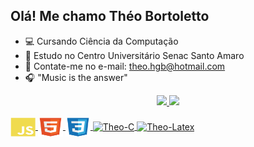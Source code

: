 ## Olá! Me chamo Théo Bortoletto

  - 💻 Cursando Ciência da Computação
  - 🏫 Estudo no Centro Universitário Senac Santo Amaro
  - 📖 Contate-me no e-mail: theo.hgb@hotmail.com
  - 🎧 "Music is the answer"

<div align="center">
  <a href="https://github.com/TheoBortoletto">
  <img height="180em" src="https://github-readme-stats.vercel.app/api?username=TheoBortoletto&show_icons=false&theme=algolia&include_all_commits=true&count_private=true"/>
  <img height="180em" src="https://github-readme-stats.vercel.app/api/top-langs/?username=TheoBortoletto&layout=compact&langs_count=5&theme=algolia"/>
</div>

  </div>
<div style="display: inline_block"><br>
  <img align="center" alt="Theo-Js" height="30" width="40" src="https://raw.githubusercontent.com/devicons/devicon/master/icons/javascript/javascript-plain.svg">
  <img align="center" alt="Theo-HTML" height="30" width="40" src="https://raw.githubusercontent.com/devicons/devicon/master/icons/html5/html5-original.svg">
  <img align="center" alt="Theo-CSS" height="30" width="40" src="https://raw.githubusercontent.com/devicons/devicon/master/icons/css3/css3-original.svg">
  <img align="center" alt="Theo-C" height="30" width="40"src="https://cdn.jsdelivr.net/gh/devicons/devicon/icons/c/c-plain.svg" />
  <img align="center" alt="Theo-Latex" height="30" width="40"src="https://cdn.jsdelivr.net/gh/devicons/devicon/icons/latex/latex-original.svg" />    
